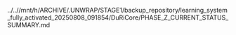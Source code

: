 ../..//mnt/h/ARCHIVE/.UNWRAP/STAGE1/backup_repository/learning_system_fully_activated_20250808_091854/DuRiCore/PHASE_Z_CURRENT_STATUS_SUMMARY.md